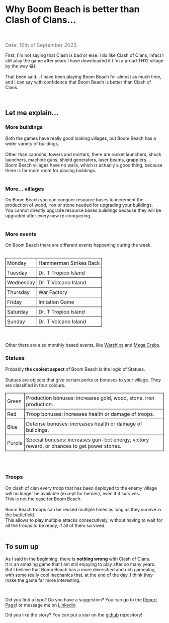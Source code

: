 # Why Boom Beach is better than Clash of Clans... 
<br /><br />
<span class="date">Date: 16th of September 2023.</span><br />

First, I'm not saying that Clash is bad or else. I do like Clash of Clans, infact I still play the game after years I have downloaded it (I'm a proud TH12 village by the way 😁).
<br /><br />
That been said... I have been playing Boom Beach for almost as much time, and I can say with confidence that Boom Beach is better than Clash of Clans.

<br />

## Let me explain...
### More buildings
Both the games have really good looking villages, but Boom Beach has a wider variety of buildings.
<br /><br />
Other than cannons, towers and mortars, there are rocket launchers, shock launchers, machine guns, shield generators, laser beams, grapplers...
<br />
Boom Beach villages have no walls, which is actually a good thing, because there is far more room for placing buildings.
<br /><br />

### More... villages
On Boom Beach you can conquer resource bases to increment the production of wood, iron or stone needed for upgrading your buildings. <br />
You cannot directly upgrade resource bases buildings because they will be upgraded after every new re-conquering.
<br /><br />

### More events
On Boom Beach there are different events happening during the week.
<br /><br />
<table>
<tr>
<td>Monday</td>
<td>Hammerman Strikes Back</td>
<tr>
</tr>
<td>Tuesday</td>
<td>Dr. T Tropico Island</td>
<tr>
</tr>
<td>Wednesday</td>
<td>Dr. T Volcano Island</td>
<tr>
</tr>
<td>Thursday</td>
<td>War Factory</td>
<tr>
</tr>
<td>Friday</td>
<td>Imitation Game</td>
<tr>
</tr>
<td>Saturday</td>
<td>Dr. T Tropico Island</td>
<tr>
</tr>
<td>Sunday</td>
<td>Dr. T Volcano Island</td>
</tr>
</table>

<br /><br />
Other there are also monthly based events, like <a href="https://boombeach.fandom.com/wiki/Warships" target="_blank" title="Warship wiki">Warships</a> and <a href="https://boombeach.fandom.com/wiki/Mega_Crab" target="_blank" title="Mega Crab wiki">Mega Crabs</a>.
<br />

### Statues
Probably **the coolest aspect** of Boom Beach is the logic of Statues. 
<br /><br />
Statues are objects that give certain perks or bonuses to your village. They are classified in four colours.

<table>
<tr>
<td>Green</td>
<td>Production bonuses: increases gold, wood, stone, iron production.</td>
</tr>
<tr>
<td>Red</td>
<td>Troop bonuses: increases health or damage of troops.</td>
</tr>
<tr>
<td>Blue</td>
<td>Defense bonuses: increases health or damage of buildings.</td>
</tr>
<tr>
<td>Purple</td>
<td>Special bonuses: increases gun-bot energy, victory reward, or chances to get power stones.</td>
</tr>
</table>

<br /><br />

### Troops
On clash of clan every troop that has been deployed to the enemy village will no longer be available (except for heroes), even if it survives.<br />
This is not the case for Boom Beach.
<br /><br />
Boom Beach troops can be reused multiple times as long as they survive in the battlefield.<br />
This allows to play multiple attacks consecutively, without having to wait for all the troops to be ready, if all of them survived.
<br /><br />

## To sum up
As I said in the beginning, there is **nothing wrong** with Clash of Clans.<br /> 
It is an amazing game that I am still enjoying to play after so many years.<br /> 
But I believe that Boom Beach has a more diversified and rich gameplay, with some really cool mechanics that, at the end of the day, I think they make the game far more interesting.

<br />

Did you find a typo? Do you have a suggestion? You can go to the <a href="https://github.com/Gabri432/angular-personal-website/issues/new" target="_blank" title="Go to the Github repository">Report Page</a>! or message me on <a href="https://www.linkedin.com/in/gabriele-gatti-87b321190/" target="_blank" title="Go to my Linkeding profile">Linkedin</a>.

Did you like the story? You can put a star on the <a href="https://github.com/Gabri432/angular-personal-website/" target="_blank" title="Go to the Github repository">github</a> repository!


<style>
.date {
    color: grey;
    font-size: 16px
}
td {
    border: 1px solid black;
    padding: 5px;
}
</style>